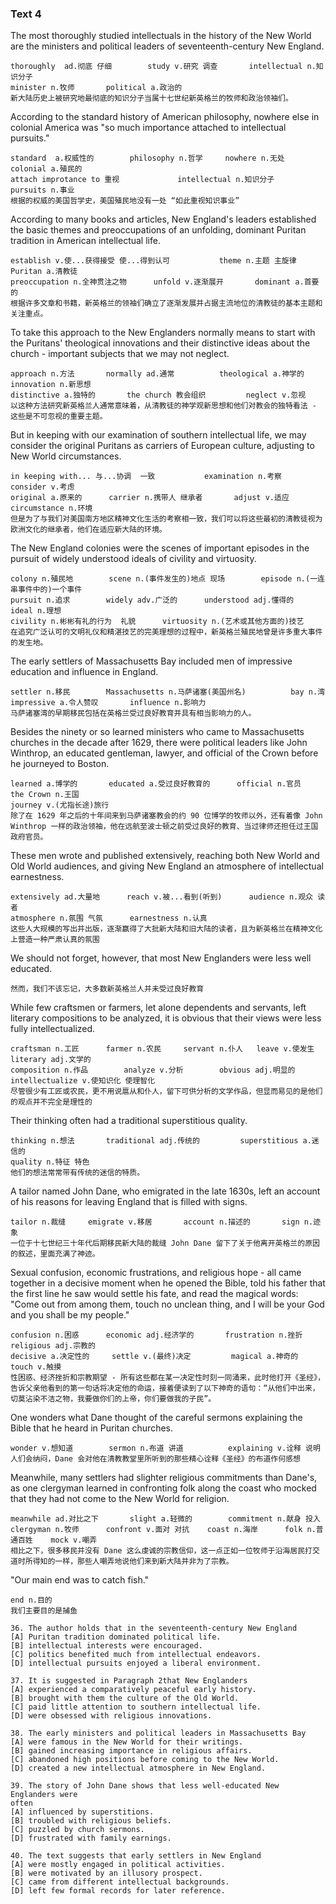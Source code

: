 ### Text 4



The most thoroughly studied intellectuals in the history of the New World are the ministers and political leaders of seventeenth-century New England. 

```
thoroughly  ad.彻底 仔细		study v.研究 调查		intellectual n.知识分子		
minister n.牧师		political a.政治的	
新大陆历史上被研究地最彻底的知识分子当属十七世纪新英格兰的牧师和政治领袖们。
```



According to the standard history of American philosophy, nowhere else in colonial America was "so much importance attached to intellectual pursuits." 

```
standard  a.权威性的  		philosophy n.哲学		nowhere n.无处		colonial a.殖民的
attach improtance to 重视				intellectual n.知识分子			pursuits n.事业
根据的权威的美国哲学史，美国殖民地没有一处 “如此重视知识事业”
```



According to many books and articles, New England's leaders established the basic themes and preoccupations of an unfolding, dominant Puritan tradition in American intellectual life.

```
establish v.使...获得接受 使...得到认可			theme n.主题 主旋律			Puritan a.清教徒
preoccupation n.全神贯注之物		unfold v.逐渐展开		dominant a.首要的	
根据许多文章和书籍，新英格兰的领袖们确立了逐渐发展并占据主流地位的清教徒的基本主题和关注重点。
```



To take this approach to the New Englanders normally means to start with the Puritans' theological innovations and their distinctive ideas about the church - important subjects that we may not neglect. 

```
approach n.方法 		normally ad.通常			theological a.神学的	   innovation n.新思想
distinctive a.独特的		the church 教会组织			neglect v.忽视
以这种方法研究新英格兰人通常意味着，从清教徒的神学观新思想和他们对教会的独特看法 - 这些是不可忽视的重要主题。
```



But in keeping with our examination of southern intellectual life, we may consider the original Puritans as carriers of European culture, adjusting to New World circumstances. 

```
in keeping with... 与...协调  一致			examination n.考察		consider v.考虑	
original a.原来的		carrier n.携带人 继承者		adjust v.适应		    circumstance n.环境
但是为了与我们对美国南方地区精神文化生活的考察相一致，我们可以将这些最初的清教徒视为欧洲文化的继承者，他们在适应新大陆的环境。
```



The New England colonies were the scenes of important episodes in the pursuit of widely understood ideals of civility and virtuosity.

```
colony n.殖民地		scene n.(事件发生的)地点 现场		episode n.(一连串事件中的)一个事件
pursuit n.追求		widely adv.广泛的		understood adj.懂得的		ideal n.理想
civility n.彬彬有礼的行为	礼貌		virtuosity n.(艺术或其他方面的)技艺
在追究广泛认可的文明礼仪和精湛技艺的完美理想的过程中，新英格兰殖民地曾是许多重大事件的发生地。
```



The early settlers of Massachusetts Bay included men of impressive education and influence in England. 

```
settler n.移民		Massachusetts n.马萨诸塞(美国州名)	   		bay n.湾	  
impressive a.令人赞叹		influence n.影响力
马萨诸塞湾的早期移民包括在英格兰受过良好教育并具有相当影响力的人。
```



Besides the ninety or so learned ministers who came to Massachusetts churches in the decade after 1629, there were political leaders like John Winthrop, an educated gentleman, lawyer, and official of the Crown before he journeyed to Boston. 

```
learned a.博学的		educated a.受过良好教育的		official n.官员		the Crown n.王国
journey v.(尤指长途)旅行
除了在 1629 年之后的十年间来到马萨诸塞教会的约 90 位博学的牧师以外，还有着像 John Winthrop 一样的政治领袖，他在远航至波士顿之前受过良好的教育、当过律师还担任过王国政府官员。
```



These men wrote and published extensively, reaching both New World and Old World audiences, and giving New England an atmosphere of intellectual earnestness.

```
extensively ad.大量地		reach v.被...看到(听到)		audience n.观众 读者   
atmosphere n.氛围 气氛		earnestness n.认真
这些人大规模的写出并出版，逐渐赢得了大批新大陆和旧大陆的读者，且为新英格兰在精神文化上营造一种严肃认真的氛围
```



We should not forget, however, that most New Englanders were less well educated. 

```
然而，我们不该忘记，大多数新英格兰人并未受过良好教育
```



While few craftsmen or farmers, let alone dependents and servants, left literary compositions to be analyzed, it is obvious that their views were less fully intellectualized. 

```
craftsman n.工匠		farmer n.农民		servant n.仆人   leave v.使发生   literary adj.文学的
composition n.作品		analyze v.分析		obvious adj.明显的		
intellectualize v.使知识化 使理智化
尽管很少有工匠或农民，更不用说扈从和仆人，留下可供分析的文学作品，但显而易见的是他们的观点并不完全是理性的
```



Their thinking often had a traditional superstitious quality. 

```
thinking n.想法		traditional adj.传统的			superstitious a.迷信的		
quality n.特征 特色
他们的想法常常带有传统的迷信的特质。
```



A tailor named John Dane, who emigrated in the late 1630s, left an account of his reasons for leaving England that is filled with signs. 

```
tailor n.裁缝		emigrate v.移居		account n.描述的		sign n.迹象
一位于十七世纪三十年代后期移民新大陆的裁缝 John Dane 留下了关于他离开英格兰的原因的叙述，里面充满了神迹。
```



Sexual confusion, economic frustrations, and religious hope - all came together in a decisive moment when he opened the Bible, told his father that the first line he saw would settle his fate, and read the magical words: "Come out from among them, touch no unclean thing, and I will be your God and you shall be my people." 

```
confusion n.困惑		economic adj.经济学的		frustration n.挫折	 religious adj.宗教的
decisive a.决定性的		settle v.(最终)决定 		magical a.神奇的		touch v.触摸
性困惑、经济挫折和宗教期望 - 所有这些都在某一决定性时刻一同涌来，此时他打开《圣经》，告诉父亲他看到的第一句话将决定他的命运，接着便读到了以下神奇的语句：“从他们中出来，切莫沾染不洁之物，我要做你们的上帝，你们要做我的子民”。
```



One wonders what Dane thought of the careful sermons explaining the Bible that he heard in Puritan churches.

```
wonder v.想知道		sermon n.布道 讲道			explaining v.诠释 说明
人们会纳闷，Dane 会对他在清教教堂里所听到的那些精心诠释《圣经》的布道作何感想
```



Meanwhile, many settlers had slighter religious commitments than Dane's, as one clergyman learned in confronting folk along the coast who mocked that they had not come to the New World for religion.

```
meanwhile ad.对比之下		slight a.轻微的		commitment n.献身 投入		
clergyman n.牧师		confront v.面对 对抗    coast n.海岸		folk n.普通百姓	   mock v.嘲弄
相比之下，很多移民并没有 Dane 这么虔诚的宗教信仰，这一点正如一位牧师于沿海居民打交道时所得知的一样，那些人嘲弄地说他们来到新大陆并非为了宗教。
```



"Our main end was to catch fish."

```
end n.目的
我们主要目的是捕鱼
```





```
36. The author holds that in the seventeenth-century New England
[A] Puritan tradition dominated political life.
[B] intellectual interests were encouraged.
[C] politics benefited much from intellectual endeavors.
[D] intellectual pursuits enjoyed a liberal environment.

37. It is suggested in Paragraph 2that New Englanders
[A] experienced a comparatively peaceful early history.
[B] brought with them the culture of the Old World.
[C] paid little attention to southern intellectual life.
[D] were obsessed with religious innovations.

38. The early ministers and political leaders in Massachusetts Bay
[A] were famous in the New World for their writings.
[B] gained increasing importance in religious affairs.
[C] abandoned high positions before coming to the New World.
[D] created a new intellectual atmosphere in New England.

39. The story of John Dane shows that less well-educated New Englanders were
often
[A] influenced by superstitions.
[B] troubled with religious beliefs.
[C] puzzled by church sermons.
[D] frustrated with family earnings.

40. The text suggests that early settlers in New England
[A] were mostly engaged in political activities.
[B] were motivated by an illusory prospect.
[C] came from different intellectual backgrounds.
[D] left few formal records for later reference.
```

